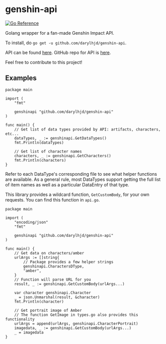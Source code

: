 # genshin-api

[![Go Reference](https://pkg.go.dev/badge/github.com/darylhjd/genshin-api.svg)](https://pkg.go.dev/github.com/darylhjd/genshin-api)

Golang wrapper for a fan-made Genshin Impact API.

To install, do `go get -u github.com/darylhjd/genshin-api`.

API can be found [here](https://api.genshin.dev/). GitHub repo for API is [here](https://github.com/genshindev/api).

Feel free to contribute to this project!

## Examples

```golang
package main

import (
	"fmt"
	
	genshinapi "github.com/darylhjd/genshin-api"
)

func main() {
	// Get list of data types provided by API: artifacts, characters, etc...
	dataTypes, _ := genshinapi.GetDataTypes()
	fmt.Println(dataTypes)

	// Get list of character names
	characters, _ := genshinapi.GetCharacters()
	fmt.Println(characters)
}
```

Refer to each DataType's corresponding file to see what helper functions are available.
As a general rule, most DataTypes support getting the full list of item names as well as
a particular DataEntry of that type.

This library provides a wildcard function, `GetCustomBody`, for your own requests. You can find
this function in `api.go`.

```golang
package main

import (
	"encoding/json"
	"fmt"
	
	genshinapi "github.com/darylhjd/genshin-api"
)

func main() {
	// Get data on characters/amber
	urlArgs := []string{
		// Package provides a few helper strings
		genshinapi.CharactersDType, 
		"amber",
	}
	// Function will parse URL for you
	result, _ := genshinapi.GetCustomBody(urlArgs...)

	var character genshinapi.Character
	_ = json.Unmarshal(result, &character)
	fmt.Println(character)
	
	// Get portrait image of Amber
	// The function GetImage in types.go also provides this functionality
	urlArgs = append(urlArgs, genshinapi.CharacterPortrait)
	imagedata, _ := genshinapi.GetCustomBody(urlArgs...)
	_ = imagedata
}
```

